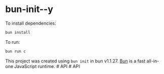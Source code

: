 # bun-init--y

To install dependencies:

```bash
bun install
```

To run:

```bash
bun run c
```

This project was created using `bun init` in bun v1.1.27. [Bun](https://bun.sh) is a fast all-in-one JavaScript runtime.
#   A P I  
 #   A P I  
 